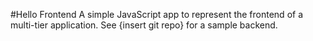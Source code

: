 #Hello Frontend
A simple JavaScript app to represent the frontend of a multi-tier application. See {insert git repo} for a sample backend.